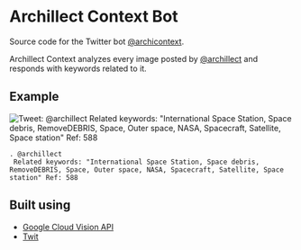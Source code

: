 # Archillect Context Bot
Source code for the Twitter bot [@archicontext](https://twitter.com/archicontext).

Archillect Context analyzes every image posted by [@archillect](https://twitter.com/archillect) and responds with keywords related to it.

## Example

![Tweet: @archillect Related keywords: "International Space Station, Space debris, RemoveDEBRIS, Space, Outer space, NASA, Spacecraft, Satellite, Space station" Ref: 588](https://i.imgur.com/82DLUwl.png)
```
. @archillect
 Related keywords: "International Space Station, Space debris, RemoveDEBRIS, Space, Outer space, NASA, Spacecraft, Satellite, Space station" Ref: 588
```

## Built using
* [Google Cloud Vision API](https://cloud.google.com/vision)
* [Twit](https://github.com/ttezel/twit)